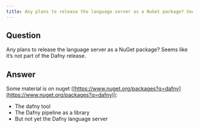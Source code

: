 ```yaml
---
title: Any plans to release the language server as a NuGet package? Seems like it’s not part of the Dafny release.
---
```


## Question

Any plans to release the language server as a NuGet package? Seems like it’s not part of the Dafny release.

## Answer

Some material is on nuget ([https://www.nuget.org/packages?q=dafny](https://www.nuget.org/packages?q=dafny)):
- The dafny tool
- The Dafny pipeline as a library
- But not yet the Dafny language server
